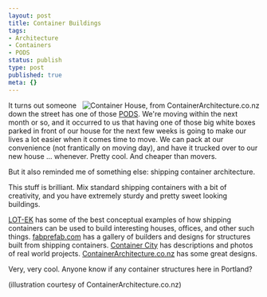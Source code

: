 ```yaml
---
layout: post
title: Container Buildings
tags:
- Architecture
- Containers
- PODS
status: publish
type: post
published: true
meta: {}
---
```

<a href="http://www.containerarchitecture.co.nz/portfolio/4.html" target="_blank"><img src="http://wp.peat.org/wp-content/uploads/2007/04/container-house.jpg" alt="Container House, from ContainerArchitecture.co.nz" align="right" /></a>It turns out someone down the street has one of those <a href="http://pods.com/" target="_blank">PODS</a>.  We're moving within the next month or so, and it occurred to us that having one of those big white boxes parked in front of our house for the next few weeks is going to make our lives a lot easier when it comes time to move.  We can pack at our convenience (not frantically on moving day), and have it trucked over to our new house ... whenever.  Pretty cool.  And cheaper than movers.

But it also reminded me of something else: shipping container architecture.

This stuff is brilliant.  Mix standard shipping containers with a bit of creativity, and you have extremely sturdy and pretty sweet looking buildings.

<a href="http://www.lot-ek.com/" target="_blank">LOT-EK</a> has some of the best conceptual examples of how shipping containers can be used to build interesting houses, offices, and other such things.   <a href="http://www.fabprefab.com/fabfiles/containerbayhome.htm" target="_blank">fabprefab.com</a> has a gallery of builders and designs for structures built from shipping containers.  <a href="http://www.zen17279.zen.co.uk/index.htm" target="_blank">Container City</a> has descriptions and photos of real world projects.   <a href="http://www.containerarchitecture.co.nz/" target="_blank">ContainerArchitecture.co.nz</a> has some great designs.

Very, very cool.   Anyone know if any container structures here in Portland?

(illustration courtesy of ContainerArchitecture.co.nz)

